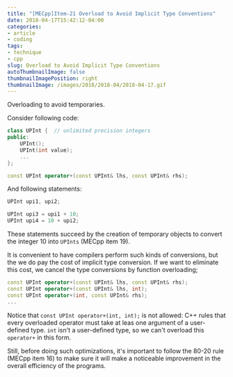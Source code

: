 ```yaml
---
title: "[MECpp]Item-21 Overload to Avoid Implicit Type Conventions"
date: 2018-04-17T15:42:12-04:00
categories:
- article
- coding
tags:
- technique
- cpp
slug: Overload to Avoid Implicit Type Conventions
autoThumbnailImage: false
thumbnailImagePosition: right
thumbnailImage: /images/2018/2018-04/2018-04-17.gif
---
```


Overloading to avoid temporaries.
<!--more-->

Consider following code:

```cpp
class UPInt {  // unlimited precision integers
public:
    UPInt();
    UPInt(int value);
    ...
};

const UPInt operator+(const UPInt& lhs, const UPInt& rhs);
```

And following statements:

```cpp
UPInt upi1, upi2;

UPInt upi3 = upi1 + 10;
UPInt upi4 = 10 + upi2;
```

These statements succeed by the creation of temporary objects to convert the integer 10 into `UPInts` (MECpp item 19).

It is convenient to have compilers perform such kinds of conversions, but the we do pay the cost of implicit type conversion. If we want to eliminate this cost, we cancel the type conversions by function overloading;

```cpp
const UPInt operator+(const UPInt& lhs, const UPInt& rhs);
const UPInt operator+(const UPInt& lhs, int);
const UPInt operator+(int, const UPInt& rhs);
...
```

Notice that `const UPInt operator+(int, int);` is not allowed: C++ rules that every overloaded operator must take at leas one argument of a user-defined type. `int` isn't a user-defined type, so we can't overload this `operator+` in this form.

Still, before doing such optimizations, it's important to follow the 80-20 rule (MECpp item 16) to make sure it will make a noticeable improvement in the overall efficiency of the programs.